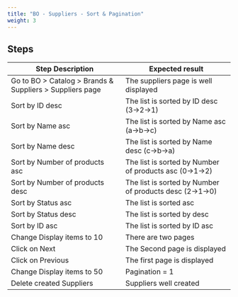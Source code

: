 ```yaml
---
title: "BO - Suppliers - Sort & Pagination"
weight: 3
---
```

## Steps
| Step Description | Expected result |
| ----- | ----- |
| Go to BO > Catalog > Brands & Suppliers > Suppliers page | The suppliers page is well displayed |
| Sort by ID desc | The list is sorted by ID desc (3->2->1) |
| Sort by Name asc | The list is sorted by Name asc (a->b->c) |
| Sort by Name desc | The list is sorted by Name desc (c->b->a) |
| Sort by Number of products  asc | The list is sorted by Number of products asc (0->1->2) |
| Sort by Number of products  desc | The list is sorted by Number of products desc (2->1->0) |
| Sort by Status asc | The list is sorted asc |
| Sort by Status desc | The list is sorted by desc |
| Sort by ID asc | The list is sorted by ID asc |
| Change Display items to 10 | There are two pages |
| Click on Next | The Second page is displayed |
| Click on Previous | The first page is displayed |
| Change Display items to 50 | Pagination = 1 |
| Delete created Suppliers | Suppliers well created |
